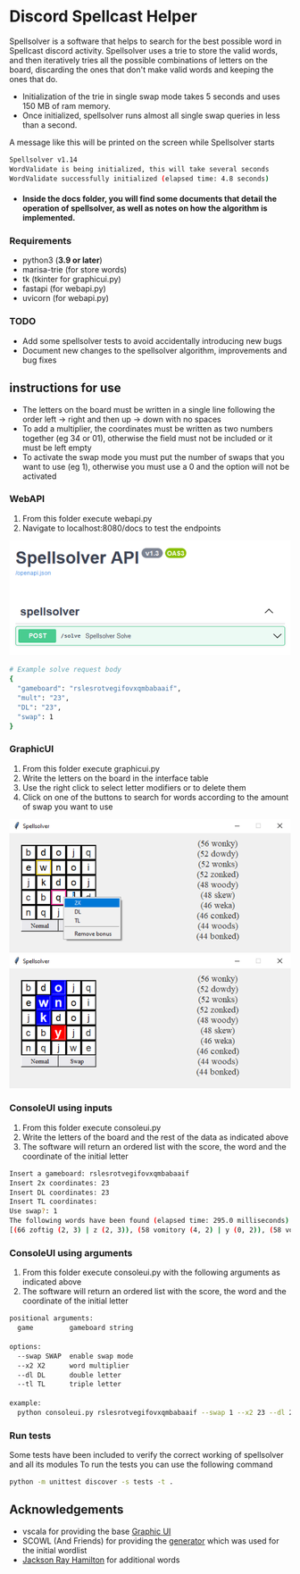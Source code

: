 # Discord Spellcast Helper

Spellsolver is a software that helps to search for the best possible word in Spellcast discord activity. Spellsolver
uses a trie to store the valid words, and then iteratively tries all the possible combinations of letters on the board,
discarding the ones that don't make valid words and keeping the ones that do.

- Initialization of the trie in single swap mode takes 5 seconds and uses 150 MB of ram memory.
- Once initialized, spellsolver runs almost all single swap queries in less than a second.

A message like this will be printed on the screen while Spellsolver starts

```bash
Spellsolver v1.14
WordValidate is being initialized, this will take several seconds
WordValidate successfully initialized (elapsed time: 4.8 seconds)
```

- #### Inside the docs folder, you will find some documents that detail the operation of spellsolver, as well as notes on how the algorithm is implemented.

### Requirements

- python3 (**3.9 or later**)
- marisa-trie (for store words)
- tk (tkinter for graphicui.py)
- fastapi (for webapi.py)
- uvicorn (for webapi.py)

### TODO

- Add some spellsolver tests to avoid accidentally introducing new bugs
- Document new changes to the spellsolver algorithm, improvements and bug fixes

## instructions for use

- The letters on the board must be written in a single line following the order left -> right and then up -> down with
  no spaces
- To add a multiplier, the coordinates must be written as two numbers together (eg 34 or 01), otherwise the field must
  not be included or it must be left empty
- To activate the swap mode you must put the number of swaps that you want to use (eg 1), otherwise you must use a 0 and
  the option will not be activated

### WebAPI

1. From this folder execute webapi.py
2. Navigate to localhost:8080/docs to test the endpoints

![api image](docs/readme/api1.png?raw=true "API")

```bash
# Example solve request body
{
  "gameboard": "rslesrotvegifovxqmbabaaif",
  "mult": "23",
  "DL": "23",
  "swap": 1
}
```

### GraphicUI

1. From this folder execute graphicui.py
2. Write the letters on the board in the interface table
3. Use the right click to select letter modifiers or to delete them
4. Click on one of the buttons to search for words according to the amount of swap you want to use

![gui image](docs/readme/gui1.png?raw=true "GUI")
![gui image](docs/readme/gui2.png?raw=true "GUI")

### ConsoleUI using inputs

1. From this folder execute consoleui.py
2. Write the letters of the board and the rest of the data as indicated above
3. The software will return an ordered list with the score, the word and the coordinate of the initial letter

```bash
Insert a gameboard: rslesrotvegifovxqmbabaaif
Insert 2x coordinates: 23
Insert DL coordinates: 23
Insert TL coordinates: 
Use swap?: 1
The following words have been found (elapsed time: 295.0 milliseconds)
[(66 zoftig (2, 3) | z (2, 3)), (58 vomitory (4, 2) | y (0, 2)), (58 vomitous (4, 2) | u (0, 1)), (58 comfits (3, 3) | c (3, 3)), (58 jabots (2, 3) | j (2, 3)), (58 faqirs (2, 3) | f (2, 3)), (54 fimbria (2, 2) | r (4, 4)), (54 setiform (4, 0) | r (3, 3)), (54 comfit (3, 3) | c (3, 3)), (54 maxing (2, 3) | n (0, 1))]
```

### ConsoleUI using arguments

1. From this folder execute consoleui.py with the following arguments as indicated above
2. The software will return an ordered list with the score, the word and the coordinate of the initial letter

```bash
positional arguments:
  game         gameboard string

options:
  --swap SWAP  enable swap mode
  --x2 X2      word multiplier
  --dl DL      double letter
  --tl TL      triple letter

example:
  python consoleui.py rslesrotvegifovxqmbabaaif --swap 1 --x2 23 --dl 23
```

### Run tests

Some tests have been included to verify the correct working of spellsolver and all its modules
To run the tests you can use the following command

```bash
python -m unittest discover -s tests -t .
```

## Acknowledgements

- vscala for providing the base [Graphic UI](https://github.com/vscala/Spellcast-Word-Finder)
- SCOWL (And Friends) for providing the [generator](http://app.aspell.net/create) which was used for the initial
  wordlist
- [Jackson Ray Hamilton](https://github.com/jacksonrayhamilton/wordlist-english) for additional words
